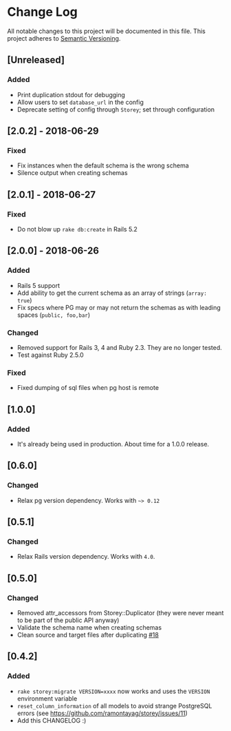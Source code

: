 # Change Log
All notable changes to this project will be documented in this file.
This project adheres to [Semantic Versioning](http://semver.org/).

## [Unreleased]
### Added
- Print duplication stdout for debugging
- Allow users to set `database_url` in the config
- Deprecate setting of config through `Storey`; set through configuration

## [2.0.2] - 2018-06-29
### Fixed
- Fix instances when the default schema is the wrong schema
- Silence output when creating schemas

## [2.0.1] - 2018-06-27
### Fixed
- Do not blow up `rake db:create` in Rails 5.2

## [2.0.0] - 2018-06-26
### Added
- Rails 5 support
- Add ability to get the current schema as an array of strings (`array: true`)
- Fix specs where PG may or may not return the schemas as with leading spaces (`public, foo,bar`)

### Changed
- Removed support for Rails 3, 4 and Ruby 2.3. They are no longer tested.
- Test against Ruby 2.5.0

### Fixed
- Fixed dumping of sql files when pg host is remote

## [1.0.0]
### Added
- It's already being used in production. About time for a 1.0.0 release.

## [0.6.0]
### Changed
- Relax pg version dependency. Works with `~> 0.12`

## [0.5.1]
### Changed
- Relax Rails version dependency. Works with `4.0`.

## [0.5.0]
### Changed
- Removed attr_accessors from Storey::Duplicator (they were never meant to be part of the public API anyway)
- Validate the schema name when creating schemas
- Clean source and target files after duplicating [#18](https://github.com/ramontayag/storey/issues/18)

## [0.4.2]
### Added
- `rake storey:migrate VERSION=xxxx` now works and uses the `VERSION` environment variable
- `reset_column_information` of all models to avoid strange PostgreSQL errors (see https://github.com/ramontayag/storey/issues/11)
- Add this CHANGELOG :)

